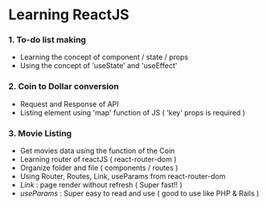# Learning ReactJS

### 1. To-do list making

- Learning the concept of component / state / props
- Using the concept of 'useState' and 'useEffect'

### 2. Coin to Dollar conversion

- Request and Response of API
- Listing element using 'map' function of JS ( 'key' props is required )

### 3. Movie Listing

- Get movies data using the function of the Coin
- Learning router of reactJS ( react-router-dom )
- Organize folder and file ( components / routes )
- Using Router, Routes, Link, useParams from react-router-dom
- _Link_ : page render without refresh ( Super fast!! )
- _useParams_ : Super easy to read and use ( good to use like PHP & Rails )
